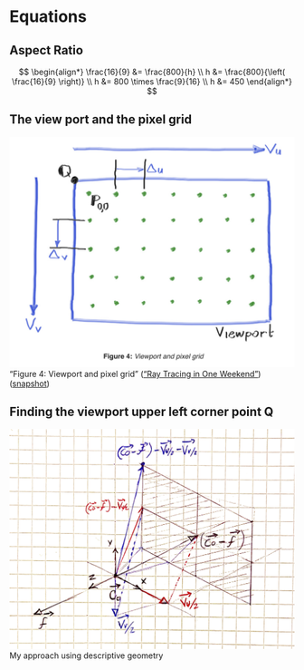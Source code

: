 # Equations

## Aspect Ratio
$$
\begin{align*}
\frac{16}{9} &= \frac{800}{h} \\
h &= \frac{800}{\left( \frac{16}{9} \right)} \\
h &= 800 \times \frac{9}{16} \\
h &= 450
\end{align*}
$$

## The view port and the pixel grid
![alt text](image.png)
“Figure 4: Viewport and pixel grid” ([“Ray Tracing in One Weekend”](zotero://select/library/items/U4P99R5P)) ([snapshot](zotero://open-pdf/library/items/63GD2R2R?sel=center%3Anth-child(163)%20%3E%20div%20%3E%20center%20%3E%20span))

## Finding the viewport upper left corner point Q
![alt text](image-1.png)
My approach using descriptive geometry